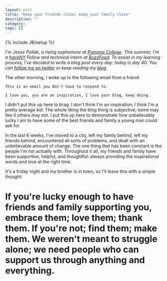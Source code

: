 ```yaml
---
layout: post
title: "Keep your friends close; keep your family close"
description: ""
category: 
tags: []
---
```

{% include JB/setup %}

*I'm Jesse Pollak, a rising sophomore at [Pomona College](http://pomona.edu). This summer, I'm a [hackNY](http://hackny.org) Fellow and technical intern at [BuzzFeed](http://buzzfeed.com). To assist in my learning process, I've decided to write a blog post every day: today is day 40. You can [follow me on twitter](http://twitter.com/jessepollak) or keep reading my [blog](http://jessepollak.me).*

The other morning, I woke up to the following email from a friend:

    This is an email you don't have to respond to.
    
    I love you, you are an inspiration, I love your blog, keep doing.

I didn't put this up here to brag. I don't think I'm an inspiration; I think I'm a pretty average kid. The whole liking the blog thing is subjective; some may like it others may not. I put this up here to demonstrate how unbelievably lucky I am to have some of the best friends and family a young man could ask for.

In the last 6 weeks, I've moved to a city, left my family behind, left my friends behind, encountered all sorts of problems, and dealt with an unbelievable amount of change. The one thing that has been constant is the people I'm not actually with. Throughout it all, my friends and family have been supportive, helpful, and thoughtful: always providing the inspirational words and love at the right time.

It's a friday night and my brother is in town, so I'll leave this with a simple thought:

# If you're lucky enough to have friends and family supporting you, embrace them; love them; thank them. If you're not; find them; make them. We weren't meant to struggle alone; we need people who can support us through anything and everything.